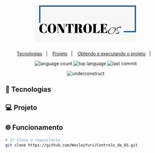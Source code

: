 <h1 align="center">
    <img alt="ControleOS" title="ControleOS" src="Front-end/images/logo.jpeg" />
</h1>

<p align="center">
  <a href="#-tecnologias">Tecnologias</a>&nbsp;&nbsp;&nbsp;|&nbsp;&nbsp;&nbsp;
  <a href="#-projeto">Projeto</a>&nbsp;&nbsp;&nbsp;|&nbsp;&nbsp;&nbsp;
  <a href="#-funcionamento">Obtendo e executando o projeto</a>&nbsp;&nbsp;&nbsp;|&nbsp;&nbsp;&nbsp;
</p>

<p align="center">
  <img alt="language count" src="https://img.shields.io/github/languages/count/WesleyYuri/Controle_de_OS">
  <img alt="top language" src="https://img.shields.io/github/languages/top/WesleyYuri/Controle_de_OS">
  <img alt="last commit" src="https://img.shields.io/github/last-commit/WesleyYuri/Controle_de_OS">
</p>

<p align="center">
  <img alt="underconstruct" src="https://www.icpnetwork.eu/wp-content/uploads/2018/01/Under-Construction.jpg" width="75%">
</p>

## 🚀 Tecnologias

## 💻 Projeto

## 🌐 Funcionamento

```bash
# 1º Clone o repositório
git clone https://github.com/WesleyYuri/Controle_de_OS.git
```

